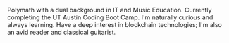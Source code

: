 Polymath with a dual background in IT and Music Education. Currently completing the UT Austin Coding Boot Camp. I'm naturally curious and always learning. Have a deep interest in blockchain technologies; I'm also an avid reader and classical guitarist.
<!---
SSimonPhd/SSimonPhd is a ✨ special ✨ repository because its `README.md` (this file) appears on your GitHub profile.
You can click the Preview link to take a look at your changes.
--->
